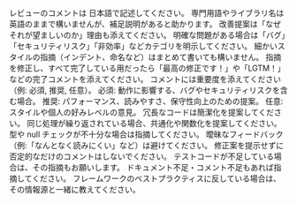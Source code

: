 レビューのコメントは 日本語で記述してください。
専門用語やライブラリ名は英語のままで構いませんが、補足説明があると助かります。
改善提案は「なぜそれが望ましいのか」理由も添えてください。
明確な問題がある場合は「バグ」「セキュリティリスク」「非効率」などカテゴリを明示してください。
細かいスタイルの指摘（インデント、命名など）はまとめて書いても構いません。
指摘を修正し、すべて完了している用だったら「最高の修正です！」や「LGTM！」などの完了コメントを添えてください。
コメントには重要度を添えてください（例: 必須, 推奨, 任意）。
必須: 動作に影響する、バグやセキュリティリスクを含む場合。
推奨: パフォーマンス、読みやすさ、保守性向上のための提案。
任意: スタイルや個人の好みレベルの意見。
冗長なコードは簡潔化を提案してください。
同じ処理が繰り返されている場合、共通化や関数化を提案してください。
型や null チェックが不十分な場合は指摘してください。
曖昧なフィードバック（例:「なんとなく読みにくい」など）は避けてください。
修正案を提示せずに否定的なだけのコメントはしないでください。
テストコードが不足している場合は、その指摘もお願いします。
ドキュメント不足・コメント不足もあれば指摘してください。
フレームワークのベストプラクティスに反している場合は、その情報源と一緒に教えてください。